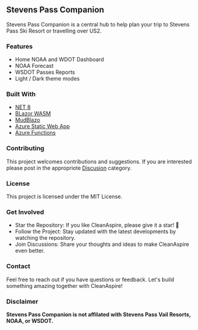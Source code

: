 ## Stevens Pass Companion
Stevens Pass Companion is a central hub to help plan your trip to Stevens Pass Ski Resort or travelling over US2.

### Features
- Home NOAA and WDOT Dashboard
- NOAA Forecast
- WSDOT Passes Reports
- Light / Dark theme modes

### Built With
- [NET 8](https://dotnet.microsoft.com/en-us/)
- [BLazor WASM](https://dotnet.microsoft.com/en-us/apps/aspnet/web-apps/blazor)
- [MudBlazo](https://mudblazor.com)
- [Azure Static Web App](https://azure.microsoft.com/en-us/products/app-service/static)
- [Azure Functions](https://azure.microsoft.com/en-us/products/functions)

### Contributing
This project welcomes contributions and suggestions. If you are interested please post in the appropriote [Discusion](https://github.com/seanrco/stevens-pass-companion/discussions) category. 

### License
This project is licensed under the MIT License.

### Get Involved
- Star the Repository: If you like CleanAspire, please give it a star! 🌟
- Follow the Project: Stay updated with the latest developments by watching the repository.
- Join Discussions: Share your thoughts and ideas to make CleanAspire even better.

### Contact
Feel free to reach out if you have questions or feedback. Let's build something amazing together with CleanAspire!

### **Disclaimer**
__Stevens Pass Companion is not affilated with Stevens Pass Vail Resorts, NOAA, or WSDOT.__

